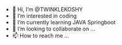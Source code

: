 - 👋 Hi, I’m @TWINKLEKOSHY
- 👀 I’m interested in coding
- 🌱 I’m currently learning JAVA Springboot
- 💞️ I’m looking to collaborate on ...
- 📫 How to reach me ...

<!---
TWINKLEKOSHY/TWINKLEKOSHY is a ✨ special ✨ repository because its `README.md` (this file) appears on your GitHub profile.
You can click the Preview link to take a look at your changes.
--->
